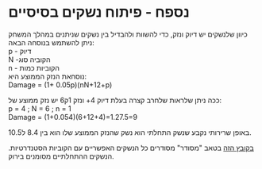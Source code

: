 # **נספח \- פיתוח נשקים בסיסיים**

כיוון שלנשקים יש דיוק ונזק, כדי להשוות ולהבדיל בין נשקים שניתנים במהלך המשחק ניתן להשתמש בנוסחה הבאה:  
p \- דיוק  
N \-הקוביה סוג  
n \- הקוביות כמות  
נוסחאת הנזק הממוצע היא:  
Damage \= (1+ 0.05p)(nN+12+p)

ככה ניתן שלראות שלחרב קצרה בעלת דיוק 4+ ונזק 1ק6 יש נזק ממוצע של:  
p \= 4  ;  N \= 6  ;  n \= 1  
Damage \= (1+0.054)(6+12+4)=1.27.5=9 

באופן שרירותי נקבע שנשק התחלתי הוא נשק שהנזק הממוצע שלו הוא בין 8.4 ל10.5.

[בקובץ הזה](https://docs.google.com/spreadsheets/d/1fhSYbXJA-7PNLhV0g0sf0nZ4ARcnMl8ZlUKnJU0vn1U/edit?gid=2085494353#gid=2085494353) בטאב "מסודר" מסודרים כל הנשקים האפשריים עם הקוביות הסטנדרטיות. הנשקים ההתחלתיים מסומנים בירוק.